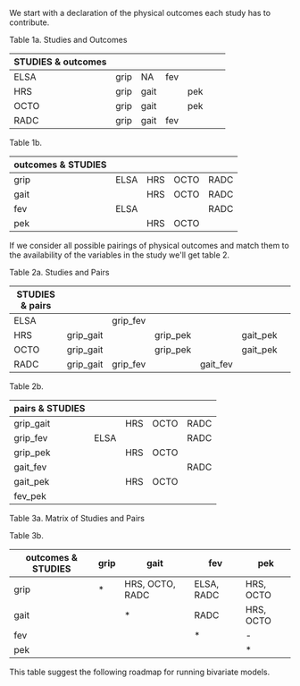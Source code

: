We start with a declaration of the physical outcomes each study has to contribute.

Table 1a. Studies and Outcomes

| STUDIES & outcomes  |   |   |   |   |   |   |  
|---|---|---|---|---|---|---| 
|ELSA   | grip | NA | fev  |    |   |   | 
|HRS    | grip  | gait  |   | pek  |   |   | 
|OCTO   | grip  | gait  |   | pek  |   |   | 
|RADC   | grip  | gait  | fev  |   |   |   | 


Table 1b.  

| outcomes & STUDIES  |   |   |   |   |
|---|---|---|---|---|
|grip   | ELSA | HRS | OCTO | RADC |
|gait   |   | HRS | OCTO | RADC | 
|fev   |  ELSA |  |  | RADC |
|pek   |   | HRS | OCTO |  |


If we consider all possible pairings of physical outcomes and match them to the availability of the variables in the study we'll get table 2. 

Table 2a.  Studies and Pairs

| STUDIES & pairs  |   |   |   |   |   |   |  
|---|---|---|---|---|---|---| 
|ELSA   |   |grip_fev  |   |   |   | |  
|HRS    | grip_gait  |  | grip_pek  |   |gait_pek   | | 
|OCTO   | grip_gait  |  | grip_pek  |   |gait_pek   | | 
|RADC   | grip_gait  |grip_fev  |   |gait_fev   |   | | 


Table 2b. 

|pairs & STUDIES   |   |   |   |   |
|---|---|---|---|---|
| grip_gait   |   | HRS  | OCTO   | RADC  |
| grip_fev  | ELSA   |   |   | RADC  |
| grip_pek  |   | HRS  | OCTO|   |
| gait_fev  |   |   |   | RADC   |
| gait_pek  |   |HRS  | OCTO  |   |
| fev_pek  |   |   |   |   |


Table 3a. Matrix of Studies and Pairs 


Table 3b.  

| outcomes & STUDIES  |grip   |gait   |fev   |pek   |
|---|---|---|---|---|
|grip   | * |HRS, OCTO, RADC   | ELSA, RADC   |HRS, OCTO   |
|gait   |   | *  |RADC   | HRS, OCTO   |
|fev   |   |   | * | -  |
|pek   |   |   |   | * |





This table suggest the following roadmap for running bivariate models.
